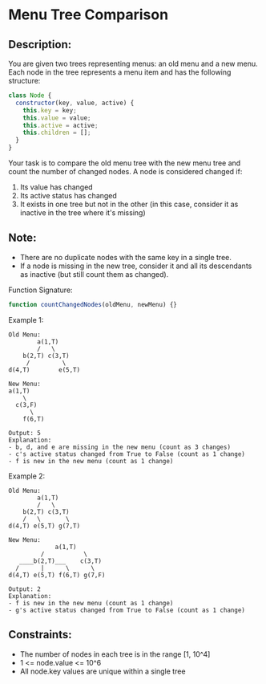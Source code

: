 # Menu Tree Comparison

## Description:

You are given two trees representing menus: an old menu and a new menu. Each node in the tree represents a menu item and has the following structure:

```javascript
class Node {
  constructor(key, value, active) {
    this.key = key;
    this.value = value;
    this.active = active;
    this.children = [];
  }
}
```

Your task is to compare the old menu tree with the new menu tree and count the number of changed nodes. A node is considered changed if:

1. Its value has changed
2. Its active status has changed
3. It exists in one tree but not in the other (in this case, consider it as inactive in the tree where it's missing)

## Note:

- There are no duplicate nodes with the same key in a single tree.
- If a node is missing in the new tree, consider it and all its descendants as inactive (but still count them as changed).

Function Signature:

```javascript
function countChangedNodes(oldMenu, newMenu) {}
```

Example 1:

```
Old Menu:
        a(1,T)
        /   \
    b(2,T) c(3,T)
     /         \
d(4,T)        e(5,T)

New Menu:
a(1,T)
    \
  c(3,F)
      \
    f(6,T)

Output: 5
Explanation:
- b, d, and e are missing in the new menu (count as 3 changes)
- c's active status changed from True to False (count as 1 change)
- f is new in the new menu (count as 1 change)
```

Example 2:

```
Old Menu:
        a(1,T)
        /   \
    b(2,T) c(3,T)
    /   \       \
d(4,T) e(5,T) g(7,T)

New Menu:
             a(1,T)
         /           \
   ____b(2,T)___    c(3,T)
  /      |      \      \
d(4,T) e(5,T) f(6,T) g(7,F)

Output: 2
Explanation:
- f is new in the new menu (count as 1 change)
- g's active status changed from True to False (count as 1 change)
```

## Constraints:

- The number of nodes in each tree is in the range [1, 10^4]
- 1 <= node.value <= 10^6
- All node.key values are unique within a single tree
